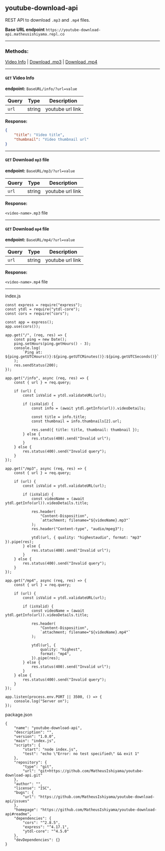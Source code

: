 ## youtube-download-api

REST API to download `.mp3` and `.mp4` files.

**Base URL endpoint** `https://youtube-download-api.matheusishiyama.repl.co`

---

### Methods:

[Video Info](#get-video-info) |
[Download .mp3](#get-download-mp3-file) |
[Download .mp4](#get-download-mp4-file)

---

#### `GET` Video Info

**endpoint:** `BaseURL/info/?url=value`

| Query | Type   | Description      |
| ----- | ------ | ---------------- |
| `url` | string | youtube url link |

**Response:**

```json
{
    "title": "Video title",
    "thumbnail": "Video thumbnail url"
}
```

---

#### `GET` Download `mp3` file

**endpoint:** `BaseURL/mp3/?url=value`

| Query | Type   | Description      |
| ----- | ------ | ---------------- |
| `url` | string | youtube url link |

**Response:**

`<video-name>.mp3` file

---

#### `GET` Download `mp4` file

**endpoint:** `BaseURL/mp4/?url=value`

| Query | Type   | Description      |
| ----- | ------ | ---------------- |
| `url` | string | youtube url link |

**Response:**

`<video-name>.mp4` file

---

index.js
```
const express = require("express");
const ytdl = require("ytdl-core");
const cors = require("cors");

const app = express();
app.use(cors());

app.get("/", (req, res) => {
    const ping = new Date();
    ping.setHours(ping.getHours() - 3);
    console.log(
        `Ping at: ${ping.getUTCHours()}:${ping.getUTCMinutes()}:${ping.getUTCSeconds()}`
    );
    res.sendStatus(200);
});

app.get("/info", async (req, res) => {
    const { url } = req.query;

    if (url) {
        const isValid = ytdl.validateURL(url);

        if (isValid) {
            const info = (await ytdl.getInfo(url)).videoDetails;

            const title = info.title;
            const thumbnail = info.thumbnails[2].url;

            res.send({ title: title, thumbnail: thumbnail });
        } else {
            res.status(400).send("Invalid url");
        }
    } else {
        res.status(400).send("Invalid query");
    }
});

app.get("/mp3", async (req, res) => {
    const { url } = req.query;

    if (url) {
        const isValid = ytdl.validateURL(url);

        if (isValid) {
            const videoName = (await ytdl.getInfo(url)).videoDetails.title;

            res.header(
                "Content-Disposition",
                `attachment; filename="${videoName}.mp3"`
            );
            res.header("Content-type", "audio/mpeg3");

            ytdl(url, { quality: "highestaudio", format: "mp3" }).pipe(res);
        } else {
            res.status(400).send("Invalid url");
        }
    } else {
        res.status(400).send("Invalid query");
    }
});

app.get("/mp4", async (req, res) => {
    const { url } = req.query;

    if (url) {
        const isValid = ytdl.validateURL(url);

        if (isValid) {
            const videoName = (await ytdl.getInfo(url)).videoDetails.title;

            res.header(
                "Content-Disposition",
                `attachment; filename="${videoName}.mp4"`
            );

            ytdl(url, {
                quality: "highest",
                format: "mp4",
            }).pipe(res);
        } else {
            res.status(400).send("Invalid url");
        }
    } else {
        res.status(400).send("Invalid query");
    }
});

app.listen(process.env.PORT || 3500, () => {
    console.log("Server on");
});
```

package.json
```
{
    "name": "youtube-download-api",
    "description": "",
    "version": "1.0.0",
    "main": "index.js",
    "scripts": {
        "start": "node index.js",
        "test": "echo \"Error: no test specified\" && exit 1"
    },
    "repository": {
        "type": "git",
        "url": "git+https://github.com/MatheusIshiyama/youtube-download-api.git"
    },
    "author": "",
    "license": "ISC",
    "bugs": {
        "url": "https://github.com/MatheusIshiyama/youtube-download-api/issues"
    },
    "homepage": "https://github.com/MatheusIshiyama/youtube-download-api#readme",
    "dependencies": {
        "cors": "^2.8.5",
        "express": "^4.17.1",
        "ytdl-core": "^4.5.0"
    },
    "devDependencies": {}
}
```